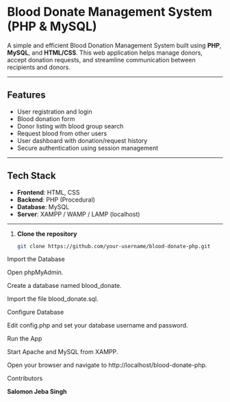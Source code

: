 #  Blood Donate Management System (PHP & MySQL)

A simple and efficient Blood Donation Management System built using **PHP**, **MySQL**, and **HTML/CSS**. This web application helps manage donors, accept donation requests, and streamline communication between recipients and donors.

---

##  Features

- User registration and login
-  Blood donation form
-  Donor listing with blood group search
-  Request blood from other users
-  User dashboard with donation/request history
-  Secure authentication using session management

---

##  Tech Stack

- **Frontend**: HTML, CSS
- **Backend**: PHP (Procedural)
- **Database**: MySQL
- **Server**: XAMPP / WAMP / LAMP (localhost)

---

1. **Clone the repository**
   ```bash
   git clone https://github.com/your-username/blood-donate-php.git
Import the Database

Open phpMyAdmin.

Create a database named blood_donate.

Import the file blood_donate.sql.

Configure Database

Edit config.php and set your database username and password.

Run the App

Start Apache and MySQL from XAMPP.

Open your browser and navigate to http://localhost/blood-donate-php.

Contributors
 
  **Salomon Jeba Singh**
